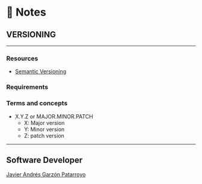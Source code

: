 # :memo: Notes
## VERSIONING
- - -
### Resources
* [Semantic Versioning](https://semver.org/)
### Requirements

### Terms and concepts
* X.Y.Z or MAJOR.MINOR.PATCH
  - X: Major version
  - Y: Minor version
  - Z: patch version
- - -
## Software Developer
[Javier Andrés Garzón Patarroyo](https://javierandresgp.com)
